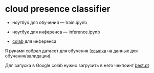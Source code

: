 # cloud presence classifier

* ноутбук для обучения — train.ipynb

* ноутбук для инференса — inference.ipynb

* [colab](https://colab.research.google.com/drive/1f8vdYyKdhg10gZk0pdr7Fk4uzbC-7fLi?usp=sharing) для инференса


Я руками собрал датасет для обучения ([ссылка](https://drive.google.com/file/d/1MbHN3focNiT0jrTeN_WfcTMaiTkwULYn/view?usp=sharing) на данные для обучения/валидации)

Для запуска в Google colab нужно загрузить в него чекпоинт [best.pt](https://github.com/canorbal/cloud_classifier/blob/master/best.pt)